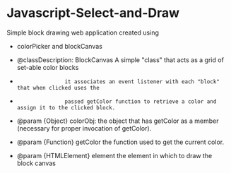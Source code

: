 Javascript-Select-and-Draw
==========================
Simple block drawing web application created using
 * colorPicker and blockCanvas
 
 
 * @classDescription: BlockCanvas A simple "class" that acts as a grid of set-able color blocks
 *                    it associates an event listener with each "block" that when clicked uses the
 *                    passed getColor function to retrieve a color and assign it to the clicked block.
 * @param {Object} colorObj: the object that has getColor as a member (necessary for proper invocation of getColor).
 * @param {Function} getColor the function used to get the current color.
 * @param {HTMLElement} element the element in which to draw the block canvas
